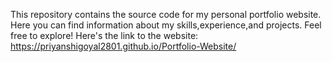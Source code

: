 This repository contains the source code for my personal portfolio website. Here you can find information about my skills,experience,and projects.
Feel free to explore!
Here's the link to the website:
https://priyanshigoyal2801.github.io/Portfolio-Website/

